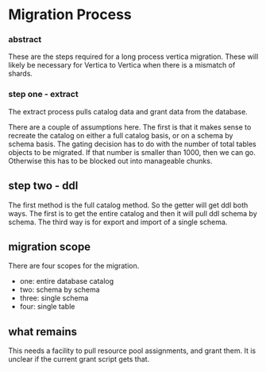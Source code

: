 # Migration Process

### abstract
These are the steps required for a long process vertica migration. These will likely be necessary for Vertica to Vertica when there is a mismatch of shards. 

### step one - extract
The extract process pulls catalog data and grant data from the database.

There are a couple of assumptions here. The first is that it makes sense to recreate the catalog on either a full catalog basis, or on a schema by schema basis. The gating decision has to do with the number of total tables objects to be migrated. If that number is smaller than 1000, then we can go. Otherwise this has to be blocked out into manageable chunks. 

## step two - ddl
The first method is the full catalog method. So the getter will get ddl both ways. The first is to get the entire catalog and then it will pull ddl schema by schema. The third way is for export and import of a single schema. 

## migration scope

There are four scopes for the migration.
- one: entire database catalog
- two: schema by schema
- three: single schema
- four: single table

## what remains
This needs a facility to pull resource pool assignments, and grant them. It is unclear if the current grant script gets that. 
